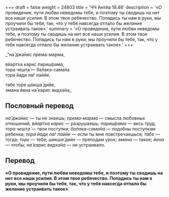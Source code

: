 +++
draft = false
weight = 24803
title = 'ЧЧ Антйа 19.46'
description = '«О провидение, пути любви неведомы тебе, и поэтому ты сводишь на нет все наши усилия. В этом твое ребячество. Попадись ты нам в руки, мы проучили бы тебя, так, что у тебя навсегда отпало бы желание устраивать такое».'
summary = '«О провидение, пути любви неведомы тебе, и поэтому ты сводишь на нет все наши усилия. В этом твое ребячество. Попадись ты нам в руки, мы проучили бы тебя, так, что у тебя навсегда отпало бы желание устраивать такое».'
+++

_“на̄ джа̄нис према-марма,  
  
вйартха карис париш́рама,  
тора чешт̣а̄ — ба̄лака-сама̄на  
тора йади ла̄г па̄ийе,  
  
табе торе ш́икша̄ дийе,  
эмана йена на̄ карис видха̄на_

## Пословный перевод

_на̄_ _джа̄нис_ — ты не знаешь; _према_\-_марма_ — смысла любовных отношений; _вйартха_ _карис_ — разрушаешь; _париш́рама_ — весь труд; _тора_ _чешт̣а̄_ — твои поступки; _ба̄лака_\-_сама̄на_ — подобны поступкам ребенка; _тора_ _йади_ _ла̄г_ _па̄ийе_ — если ты мне повстречаешься; _табе_ — тогда; _торе_ — тебе; _ш́икша̄_ _дийе_ — преподам урок; _эмана_ — такое; _йена_ — чтобы; _на̄_ _карис_ _видха̄на_ — не устраивало.

## Перевод

**«О провидение, пути любви неведомы тебе, и поэтому ты сводишь на нет все наши усилия. В этом твое ребячество. Попадись ты нам в руки, мы проучили бы тебя, так, что у тебя навсегда отпало бы желание устраивать такое».**
